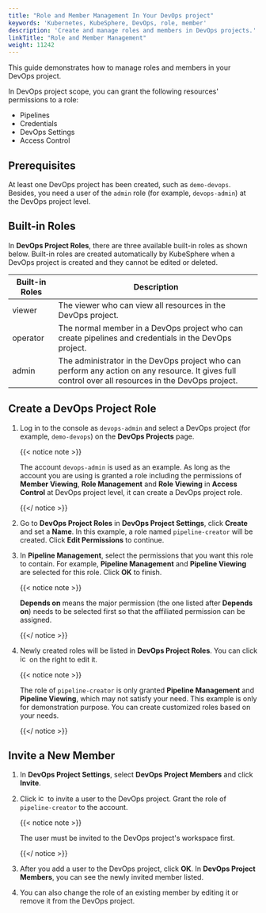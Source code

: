 ```yaml
---
title: "Role and Member Management In Your DevOps project"
keywords: 'Kubernetes, KubeSphere, DevOps, role, member'
description: 'Create and manage roles and members in DevOps projects.'
linkTitle: "Role and Member Management"
weight: 11242
---
```


This guide demonstrates how to manage roles and members in your DevOps project.

In DevOps project scope, you can grant the following resources' permissions to a role:

- Pipelines
- Credentials
- DevOps Settings
- Access Control

## Prerequisites

At least one DevOps project has been created, such as `demo-devops`. Besides, you need a user of the `admin` role (for example, `devops-admin`) at the DevOps project level. 

## Built-in Roles

In **DevOps Project Roles**, there are three available built-in roles as shown below. Built-in roles are created automatically by KubeSphere when a DevOps project is created and they cannot be edited or deleted.

| Built-in Roles     | Description                                                  |
| ------------------ | ------------------------------------------------------------ |
| viewer | The viewer who can view all resources in the DevOps project. |
| operator   | The normal member in a DevOps project who can create pipelines and credentials in the DevOps project. |
| admin     | The administrator in the DevOps project who can perform any action on any resource. It gives full control over all resources in the DevOps project. |

## Create a DevOps Project Role

1. Log in to the console as `devops-admin` and select a DevOps project (for example, `demo-devops`) on the **DevOps Projects** page.

   {{< notice note >}}

   The account `devops-admin` is used as an example. As long as the account you are using is granted a role including the permissions of **Member Viewing**, **Role Management** and **Role Viewing** in **Access Control** at DevOps project level, it can create a DevOps project role.

   {{</ notice >}} 

2. Go to **DevOps Project Roles** in **DevOps Project Settings**, click **Create** and set a **Name**. In this example, a role named `pipeline-creator` will be created. Click **Edit Permissions** to continue.

3. In **Pipeline Management**, select the permissions that you want this role to contain. For example, **Pipeline Management** and **Pipeline Viewing** are selected for this role. Click **OK** to finish.

   {{< notice note >}} 

   **Depends on** means the major permission (the one listed after **Depends on**) needs to be selected first so that the affiliated permission can be assigned.

   {{</ notice >}} 

4. Newly created roles will be listed in **DevOps Project Roles**. You can click <img src="/images/docs/v3.x/common-icons/three-dots.png" height="15px" alt="icon"> on the right to edit it.

   {{< notice note >}} 

   The role of `pipeline-creator` is only granted **Pipeline Management** and **Pipeline Viewing**, which may not satisfy your need. This example is only for demonstration purpose. You can create customized roles based on your needs.

   {{</ notice >}} 

## Invite a New Member

1. In **DevOps Project Settings**, select **DevOps Project Members** and click **Invite**.

2. Click <img src="/images/docs/v3.x/common-icons/invite-member-button.png" height="15px" alt="icon"> to invite a user to the DevOps project. Grant the role of `pipeline-creator` to the account. 

   {{< notice note >}} 

   The user must be invited to the DevOps project's workspace first.

   {{</ notice >}} 

3. After you add a user to the DevOps project, click **OK**. In **DevOps Project Members**, you can see the newly invited member listed.

4. You can also change the role of an existing member by editing it or remove it from the DevOps project.


